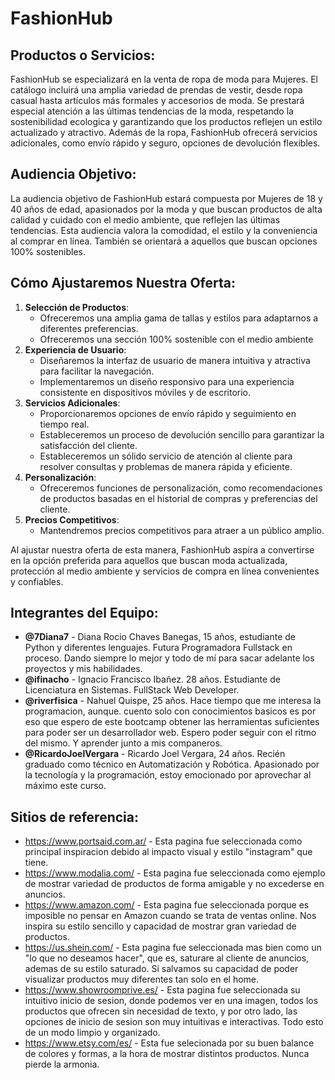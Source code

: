 # FashionHub
## Productos o Servicios:
FashionHub se especializará en la venta de ropa de moda para Mujeres. El catálogo incluirá una amplia variedad de prendas de vestir, desde ropa casual hasta artículos más formales y accesorios de moda. Se prestará especial atención a las últimas tendencias de la moda, respetando la sostenibilidad ecologica y garantizando que los productos reflejen un estilo actualizado y atractivo.
Además de la ropa, FashionHub ofrecerá servicios adicionales, como envío rápido y seguro, opciones de devolución flexibles.

## Audiencia Objetivo:
La audiencia objetivo de FashionHub estará compuesta por Mujeres de 18 y 40 años de edad, apasionados por la moda y que buscan productos de alta calidad y cuidado con el medio ambiente, que reflejen las últimas tendencias. Esta audiencia valora la comodidad, el estilo y la conveniencia al comprar en línea. También se orientará a aquellos que buscan opciones 100% sostenibles.

## Cómo Ajustaremos Nuestra Oferta:
1. **Selección de Productos**:
   - Ofreceremos una amplia gama de tallas y estilos para adaptarnos a diferentes preferencias.
   - Ofreceremos una sección 100% sostenible con el medio ambiente
2. **Experiencia de Usuario**:
   - Diseñaremos la interfaz de usuario de manera intuitiva y atractiva para facilitar la navegación.
   - Implementaremos un diseño responsivo para una experiencia consistente en dispositivos móviles y de escritorio.
3. **Servicios Adicionales**:
   - Proporcionaremos opciones de envío rápido y seguimiento en tiempo real.
   - Estableceremos un proceso de devolución sencillo para garantizar la satisfacción del cliente.
   - Estableceremos un sólido servicio de atención al cliente para resolver consultas y problemas de manera rápida y eficiente.
4. **Personalización**:
   - Ofreceremos funciones de personalización, como recomendaciones de productos basadas en el historial de compras y preferencias del cliente.
5. **Precios Competitivos**:
   - Mantendremos precios competitivos para atraer a un público amplio.

Al ajustar nuestra oferta de esta manera, FashionHub aspira a convertirse en la opción preferida para aquellos que buscan moda actualizada, protección al medio ambiente y servicios de compra en línea convenientes y confiables.

## Integrantes del Equipo:

- **@7Diana7** - Diana Rocio Chaves Banegas, 15 años, estudiante de Python y diferentes lenguajes. Futura Programadora Fullstack en proceso. Dando siempre lo mejor y todo de mí para sacar adelante los proyectos y mis habilidades.
- **@ifinacho** - Ignacio Francisco Ibañez. 28 años. Estudiante de Licenciatura en Sistemas. FullStack Web Developer.
- **@riverfisica** - Nahuel Quispe, 25 años. Hace tiempo que me interesa la programacion, aunque. cuento solo con conocimientos basicos es por eso que espero de este bootcamp obtener las herramientas suficientes para poder ser un desarrollador web. Espero poder seguir con el ritmo del mismo. Y aprender junto a mis companeros.
- **@RicardoJoelVergara** - Ricardo Joel Vergara, 24 años. Recién graduado como técnico en Automatización y Robótica. 
Apasionado por la tecnología y la programación, estoy emocionado por aprovechar al máximo este curso.

## Sitios de referencia:

+ https://www.portsaid.com.ar/ - Esta pagina fue seleccionada como principal inspiracion debido al impacto visual y estilo "instagram" que tiene.
+ https://www.modalia.com/ - Esta pagina fue seleccionada como ejemplo de mostrar variedad de productos de forma amigable y no excederse en anuncios.
+ https://www.amazon.com/ - Esta pagina fue seleccionada porque es imposible no pensar en Amazon cuando se trata de ventas online. Nos inspira su estilo sencillo y capacidad de mostrar gran variedad de productos.
+ https://us.shein.com/ - Esta pagina fue seleccionada mas bien como un "lo que no deseamos hacer", que es, saturare al cliente de anuncios, ademas de su estilo saturado. Si salvamos su capacidad de poder visualizar productos muy diferentes tan solo en el home.
+ https://www.showroomprive.es/ - Esta pagina fue seleccionada su intuitivo inicio de sesion, donde podemos ver en una imagen, todos los productos que ofrecen sin necesidad de texto, y por otro lado, las opciones de inicio de sesion son muy intuitivas e interactivas. Todo esto de un modo limpio y organizado.
+ https://www.etsy.com/es/ - Esta fue selecionada por su buen balance de colores y formas, a la hora de mostrar distintos productos. Nunca pierde la armonia.
